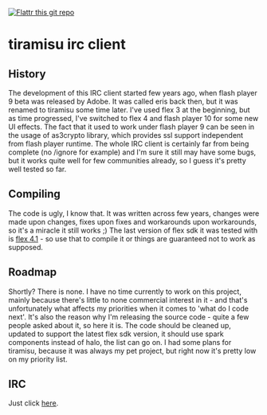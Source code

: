 [![Flattr this git repo](http://api.flattr.com/button/flattr-badge-large.png)](https://flattr.com/submit/auto?user_id=unic0rn&url=https://github.com/unic0rn/tiramisu&title=tiramisu&language=&tags=github&category=software)

tiramisu irc client
===================

## History ##

The development of this IRC client started few years ago, when flash player 9 beta was released by Adobe. It was called eris back then, but it was renamed to tiramisu some time later. I've used flex 3 at the beginning, but as time progressed, I've switched to flex 4 and flash player 10 for some new UI effects. The fact that it used to work under flash player 9 can be seen in the usage of as3crypto library, which provides ssl support independent from flash player runtime. The whole IRC client is certainly far from being complete (no /ignore for example) and I'm sure it still may have some bugs, but it works quite well for few communities already, so I guess it's pretty well tested so far.

## Compiling ##

The code is ugly, I know that. It was written across few years, changes were made upon changes, fixes upon fixes and workarounds upon workarounds, so it's a miracle it still works ;) The last version of flex sdk it was tested with is [flex 4.1](<http://sourceforge.net/adobe/flexsdk/wiki/Download%20Flex%204/>) - so use that to compile it or things are guaranteed not to work as supposed.

## Roadmap ##

Shortly? There is none. I have no time currently to work on this project, mainly because there's little to none commercial interest in it - and that's unfortunately what affects my priorities when it comes to 'what do I code next'. It's also the reason why I'm releasing the source code - quite a few people asked about it, so here it is. The code should be cleaned up, updated to support the latest flex sdk version, it should use spark components instead of halo, the list can go on. I had some plans for tiramisu, because it was always my pet project, but right now it's pretty low on my priority list.

## IRC ##

Just click [here](<http://unic0rn.github.io/tiramisu/>).
